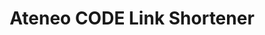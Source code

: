 ---
title: Ateneo CODE Link Shortener
redirect_to: https://docs.google.com/spreadsheets/d/1I3sL3oqFyhD5yeefIxWq2OHdM7h5DhNrXDjmTPs8cvU/edit#gid=0
redirect_from: 
  - /CODELinkShortener
  - /codelinkshortener
---